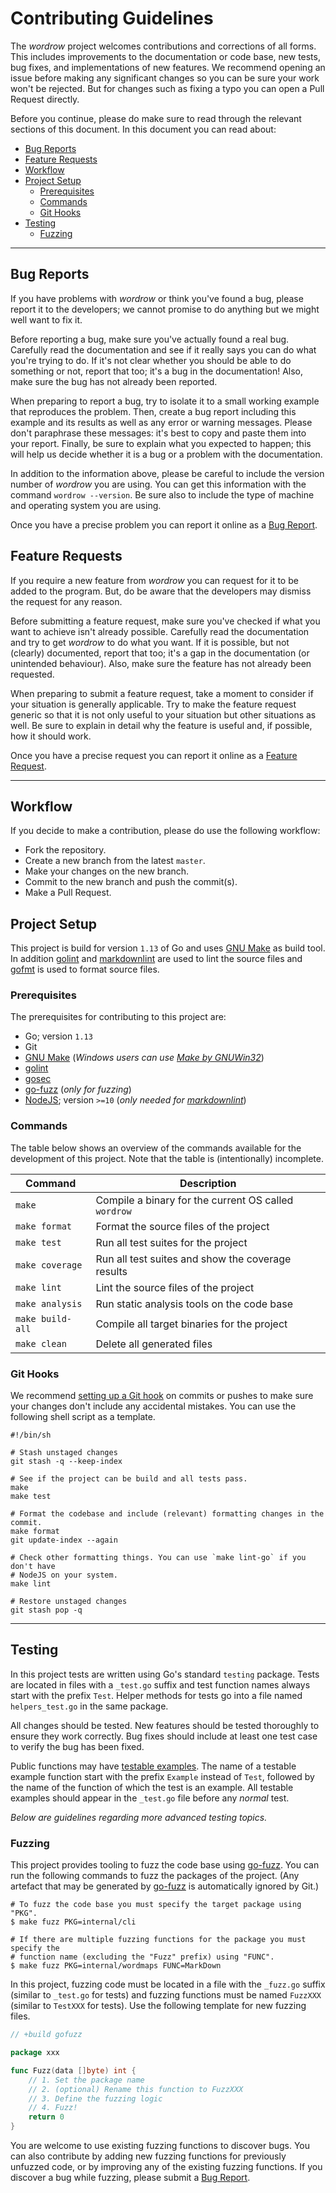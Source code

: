 # Contributing Guidelines

The _wordrow_ project welcomes contributions and corrections of all forms. This
includes improvements to the documentation or code base, new tests, bug fixes,
and implementations of new features. We recommend opening an issue before making
any significant changes so you can be sure your work won't be rejected. But for
changes such as fixing a typo you can open a Pull Request directly.

Before you continue, please do make sure to read through the relevant sections
of this document. In this document you can read about:

- [Bug Reports](#bug-reports)
- [Feature Requests](#feature-requests)
- [Workflow](#workflow)
- [Project Setup](#project-setup)
  - [Prerequisites](#prerequisites)
  - [Commands](#commands)
  - [Git Hooks](#git-hooks)
- [Testing](#testing)
  - [Fuzzing](#fuzzing)

---

## Bug Reports

If you have problems with _wordrow_ or think you've found a bug, please report
it to the developers; we cannot promise to do anything but we might well want to
fix it.

Before reporting a bug, make sure you've actually found a real bug. Carefully
read the documentation and see if it really says you can do what you're trying
to do. If it's not clear whether you should be able to do something or not,
report that too; it's a bug in the documentation! Also, make sure the bug has
not already been reported.

When preparing to report a bug, try to isolate it to a small working example
that reproduces the problem. Then, create a bug report including this example
and its results as well as any error or warning messages. Please don't
paraphrase these messages: it's best to copy and paste them into your report.
Finally, be sure to explain what you expected to happen; this will help us
decide whether it is a bug or a problem with the documentation.

In addition to the information above, please be careful to include the version
number of _wordrow_ you are using. You can get this information with the command
`wordrow --version`. Be sure also to include the type of machine and operating
system you are using.

Once you have a precise problem you can report it online as a [Bug Report].

## Feature Requests

If you require a new feature from _wordrow_ you can request for it to be added
to the program. But, do be aware that the developers may dismiss the request for
any reason.

Before submitting a feature request, make sure you've checked if what you want
to achieve isn't already possible. Carefully read the documentation and try to
get _wordrow_ to do what you want. If it is possible, but not (clearly)
documented, report that too; it's a gap in the documentation (or unintended
behaviour). Also, make sure the feature has not already been requested.

When preparing to submit a feature request, take a moment to consider if your
situation is generally applicable. Try to make the feature request generic so
that it is not only useful to your situation but other situations as well. Be
sure to explain in detail why the feature is useful and, if possible, how it
should work.

Once you have a precise request you can report it online as a [Feature Request].

---

## Workflow

If you decide to make a contribution, please do use the following workflow:

- Fork the repository.
- Create a new branch from the latest `master`.
- Make your changes on the new branch.
- Commit to the new branch and push the commit(s).
- Make a Pull Request.

## Project Setup

This project is build for version `1.13` of Go and uses [GNU Make] as build
tool. In addition [golint] and [markdownlint] are used to lint the source files
and [gofmt] is used to format source files.

### Prerequisites

The prerequisites for contributing to this project are:

- Go; version `1.13`
- Git
- [GNU Make] (_Windows users can use [Make by GNUWin32]_)
- [golint]
- [gosec]
- [go-fuzz] (_only for fuzzing_)
- [NodeJS]; version `>=10` (_only needed for [markdownlint]_)

### Commands

The table below shows an overview of the commands available for the development
of this project. Note that the table is (intentionally) incomplete.

| Command          | Description                                          |
| ---------------- | ---------------------------------------------------- |
| `make`           | Compile a binary for the current OS called `wordrow` |
| `make format`    | Format the source files of the project               |
| `make test`      | Run all test suites for the project                  |
| `make coverage`  | Run all test suites and show the coverage results    |
| `make lint`      | Lint the source files of the project                 |
| `make analysis`  | Run static analysis tools on the code base           |
| `make build-all` | Compile all target binaries for the project          |
| `make clean`     | Delete all generated files                           |

### Git Hooks

We recommend [setting up a Git hook](https://githooks.com) on commits or pushes
to make sure your changes don't include any accidental mistakes. You can use the
following shell script as a template.

```shell
#!/bin/sh

# Stash unstaged changes
git stash -q --keep-index

# See if the project can be build and all tests pass.
make
make test

# Format the codebase and include (relevant) formatting changes in the commit.
make format
git update-index --again

# Check other formatting things. You can use `make lint-go` if you don't have
# NodeJS on your system.
make lint

# Restore unstaged changes
git stash pop -q
```

---

## Testing

In this project tests are written using Go's standard `testing` package. Tests
are located in files with a `_test.go` suffix and test function names always
start with the prefix `Test`. Helper methods for tests go into a file named
`helpers_test.go` in the same package.

All changes should be tested. New features should be tested thoroughly to ensure
they work correctly. Bug fixes should include at least one test case to verify
the bug has been fixed.

Public functions may have [testable examples]. The name of a testable example
function start with the prefix `Example` instead of `Test`, followed by the name
of the function of which the test is an example. All testable examples should
appear in the `_test.go` file before any _normal_ test.

_Below are guidelines regarding more advanced testing topics._

### Fuzzing

This project provides tooling to fuzz the code base using [go-fuzz]. You can run
the following commands to fuzz the packages of the project. (Any artefact that
may be generated by [go-fuzz] is automatically ignored by Git.)

```shell
# To fuzz the code base you must specify the target package using "PKG".
$ make fuzz PKG=internal/cli

# If there are multiple fuzzing functions for the package you must specify the
# function name (excluding the "Fuzz" prefix) using "FUNC".
$ make fuzz PKG=internal/wordmaps FUNC=MarkDown
```

In this project, fuzzing code must be located in a file with the `_fuzz.go`
suffix (similar to `_test.go` for tests) and fuzzing functions must be named
`FuzzXXX` (similar to `TestXXX` for tests). Use the following template for new
fuzzing files.

```go
// +build gofuzz

package xxx

func Fuzz(data []byte) int {
	// 1. Set the package name
	// 2. (optional) Rename this function to FuzzXXX
	// 3. Define the fuzzing logic
	// 4. Fuzz!
	return 0
}

```

You are welcome to use existing fuzzing functions to discover bugs. You can also
contribute by adding new fuzzing functions for previously unfuzzed code, or by
improving any of the existing fuzzing functions. If you discover a bug while
fuzzing, please submit a [Bug Report].

[Bug Report]: https://github.com/ericcornelissen/wordrow/issues/new?labels=bug&template=bug_report.md
[Feature Request]: https://github.com/ericcornelissen/wordrow/issues/new?labels=enhancement&template=feature_request.md
[go-fuzz]: https://github.com/dvyukov/go-fuzz
[gofmt]: https://golang.org/cmd/gofmt/
[golint]: https://github.com/golang/lint
[gosec]: https://github.com/securego/gosec
[GNU Make]: https://www.gnu.org/software/make/
[Make by GNUWin32]: http://gnuwin32.sourceforge.net/packages/make.htm
[markdownlint]: https://github.com/DavidAnson/markdownlint
[NodeJS]: https://nodejs.org/en/
[testable examples]: https://blog.golang.org/examples
